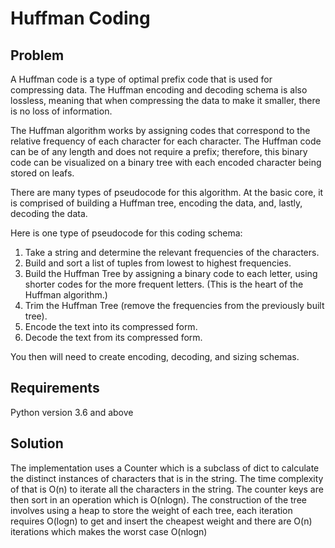 # Huffman Coding

## Problem

A Huffman code is a type of optimal prefix code that is used for compressing data. The Huffman encoding and decoding schema is also lossless, meaning that when compressing the data to make it smaller, there is no loss of information.

The Huffman algorithm works by assigning codes that correspond to the relative frequency of each character for each character. The Huffman code can be of any length and does not require a prefix; therefore, this binary code can be visualized on a binary tree with each encoded character being stored on leafs.

There are many types of pseudocode for this algorithm. At the basic core, it is comprised of building a Huffman tree, encoding the data, and, lastly, decoding the data.

Here is one type of pseudocode for this coding schema:

1. Take a string and determine the relevant frequencies of the characters.
2. Build and sort a list of tuples from lowest to highest frequencies.
3. Build the Huffman Tree by assigning a binary code to each letter, using shorter codes for the more frequent letters. (This is the heart of the Huffman algorithm.)
4. Trim the Huffman Tree (remove the frequencies from the previously built tree).
5. Encode the text into its compressed form.
6. Decode the text from its compressed form.

You then will need to create encoding, decoding, and sizing schemas.

## Requirements

Python version 3.6 and above

## Solution

The implementation uses a Counter which is a subclass of dict to calculate the distinct instances of characters that is in the string. The time complexity of that is O(n) to iterate all the characters in the string. The counter keys are then sort in an operation which is O(nlogn). The construction of the tree involves using a heap to store the weight of each tree, each iteration requires O(logn) to get and insert the cheapest weight and there are O(n) iterations which makes the worst case O(nlogn)